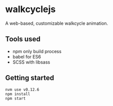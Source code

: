 # walkcyclejs
A web-based, customizable walkcycle animation.

## Tools used
- npm only build process
- babel for ES6
- SCSS with libsass

## Getting started
```  
nvm use v0.12.6
npm install
npm start
```
